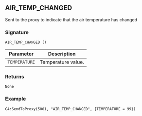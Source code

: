 ## AIR\_TEMP\_CHANGED

Sent to the proxy to indicate that the air temperature has changed


### Signature

`AIR_TEMP_CHANGED ()`


| Parameter | Description |
| --- | --- |
| `TEMPERATURE` | Temperature value. |


### Returns

`None`


### Example

`C4:SendToProxy(5001, "AIR_TEMP_CHANGED", {TEMPERATURE = 99})`